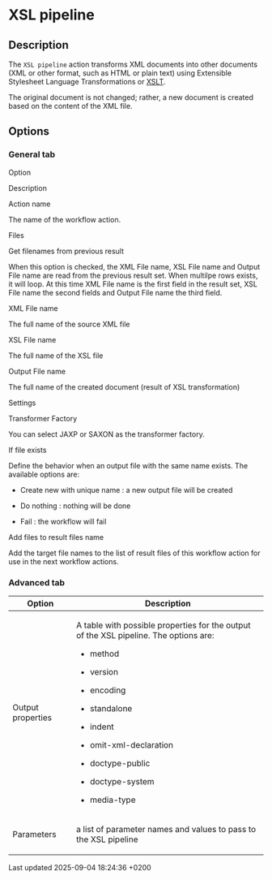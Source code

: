 <div id="header">

# XSL pipeline

</div>

<div id="content">

<div class="sect1">

## Description

<div class="sectionbody">

<div class="paragraph">

The `XSL pipeline` action transforms XML documents into other documents (XML or other format, such as HTML or plain text) using Extensible Stylesheet Language Transformations or [XSLT](http://en.wikipedia.org/wiki/XSLT).

</div>

<div class="paragraph">

The original document is not changed; rather, a new document is created based on the content of the XML file.

</div>

</div>

</div>

<div class="sect1">

## Options

<div class="sectionbody">

<div class="sect2">

### General tab

Option

</div>

</div>

</div>

</div>

Description

Action name

The name of the workflow action.

Files

Get filenames from previous result

When this option is checked, the XML File name, XSL File name and Output File name are read from the previous result set. When multilpe rows exists, it will loop. At this time XML File name is the first field in the result set, XSL File name the second fields and Output File name the third field.

XML File name

The full name of the source XML file

XSL File name

The full name of the XSL file

Output File name

The full name of the created document (result of XSL transformation)

Settings

Transformer Factory

You can select JAXP or SAXON as the transformer factory.

If file exists

<div class="content">

<div class="paragraph">

Define the behavior when an output file with the same name exists. The available options are:

</div>

<div class="ulist">

  - Create new with unique name : a new output file will be created

  - Do nothing : nothing will be done

  - Fail : the workflow will fail

</div>

</div>

Add files to result files name

Add the target file names to the list of result files of this workflow action for use in the next workflow actions.

<div class="sect2">

### Advanced tab

<table>
<colgroup>
<col style="width: 25%" />
<col style="width: 75%" />
</colgroup>
<thead>
<tr class="header">
<th>Option</th>
<th>Description</th>
</tr>
</thead>
<tbody>
<tr class="odd">
<td><p>Output properties</p></td>
<td><div class="content">
<div class="paragraph">
<p>A table with possible properties for the output of the XSL pipeline. The options are:</p>
</div>
<div class="ulist">
<ul>
<li><p>method</p></li>
<li><p>version</p></li>
<li><p>encoding</p></li>
<li><p>standalone</p></li>
<li><p>indent</p></li>
<li><p>omit-xml-declaration</p></li>
<li><p>doctype-public</p></li>
<li><p>doctype-system</p></li>
<li><p>media-type</p></li>
</ul>
</div>
</div></td>
</tr>
<tr class="even">
<td><p>Parameters</p></td>
<td><p>a list of parameter names and values to pass to the XSL pipeline</p></td>
</tr>
</tbody>
</table>

</div>

<div id="footer">

<div id="footer-text">

Last updated 2025-09-04 18:24:36 +0200

</div>

</div>
